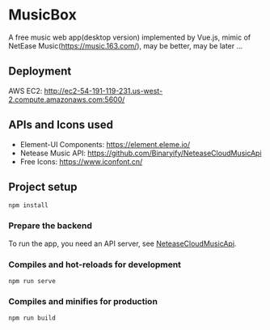 # MusicBox

A free music web app(desktop version) implemented by Vue.js, mimic of NetEase Music(https://music.163.com/), may be better, may be later ...

## Deployment

AWS EC2: http://ec2-54-191-119-231.us-west-2.compute.amazonaws.com:5600/

## APIs and Icons used

- Element-UI Components: https://element.eleme.io/
- Netease Music API: https://github.com/Binaryify/NeteaseCloudMusicApi
- Free Icons: https://www.iconfont.cn/

## Project setup

```
npm install
```

### Prepare the backend

To run the app, you need an API server, see [NeteaseCloudMusicApi](https://github.com/Binaryify/NeteaseCloudMusicApi).

### Compiles and hot-reloads for development

```
npm run serve
```

### Compiles and minifies for production

```
npm run build
```

